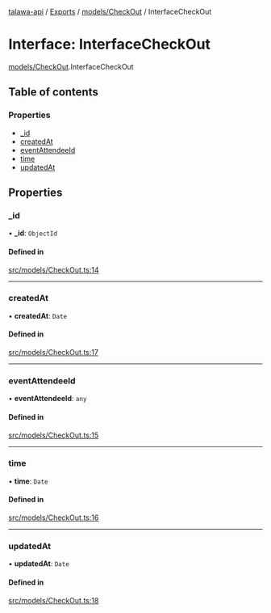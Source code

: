 [talawa-api](../README.md) / [Exports](../modules.md) / [models/CheckOut](../modules/models_CheckOut.md) / InterfaceCheckOut

# Interface: InterfaceCheckOut

[models/CheckOut](../modules/models_CheckOut.md).InterfaceCheckOut

## Table of contents

### Properties

- [\_id](models_CheckOut.InterfaceCheckOut.md#_id)
- [createdAt](models_CheckOut.InterfaceCheckOut.md#createdat)
- [eventAttendeeId](models_CheckOut.InterfaceCheckOut.md#eventattendeeid)
- [time](models_CheckOut.InterfaceCheckOut.md#time)
- [updatedAt](models_CheckOut.InterfaceCheckOut.md#updatedat)

## Properties

### \_id

• **\_id**: `ObjectId`

#### Defined in

[src/models/CheckOut.ts:14](https://github.com/PalisadoesFoundation/talawa-api/blob/53234da/src/models/CheckOut.ts#L14)

___

### createdAt

• **createdAt**: `Date`

#### Defined in

[src/models/CheckOut.ts:17](https://github.com/PalisadoesFoundation/talawa-api/blob/53234da/src/models/CheckOut.ts#L17)

___

### eventAttendeeId

• **eventAttendeeId**: `any`

#### Defined in

[src/models/CheckOut.ts:15](https://github.com/PalisadoesFoundation/talawa-api/blob/53234da/src/models/CheckOut.ts#L15)

___

### time

• **time**: `Date`

#### Defined in

[src/models/CheckOut.ts:16](https://github.com/PalisadoesFoundation/talawa-api/blob/53234da/src/models/CheckOut.ts#L16)

___

### updatedAt

• **updatedAt**: `Date`

#### Defined in

[src/models/CheckOut.ts:18](https://github.com/PalisadoesFoundation/talawa-api/blob/53234da/src/models/CheckOut.ts#L18)
